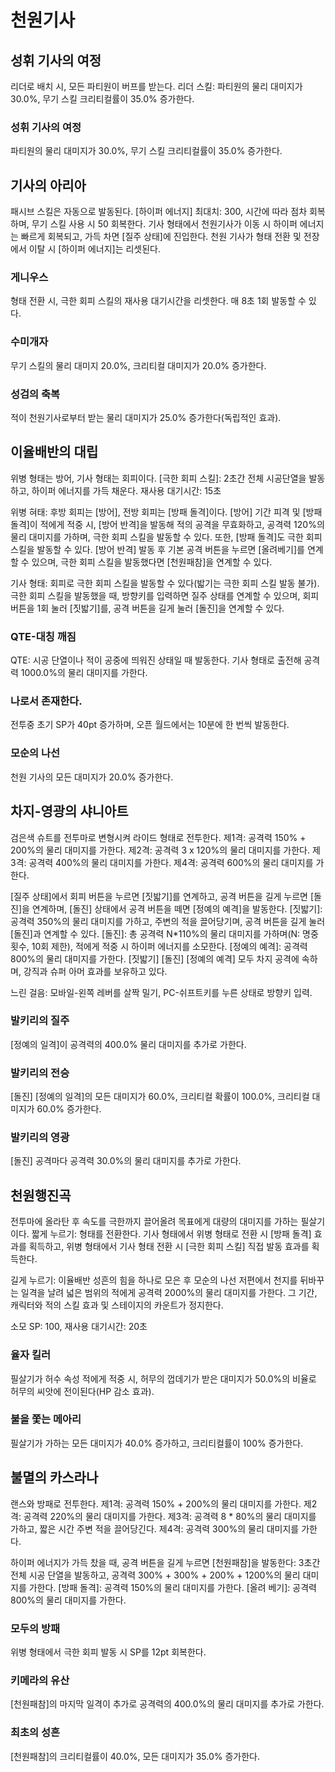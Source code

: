 # 천원기사

## 성휘 기사의 여정

리더로 배치 시, 모든 파티원이 버프를 받는다.
리더 스킬: 파티원의 물리 대미지가 30.0%, 무기 스킬 크리티컬률이 35.0% 증가한다.

### 성휘 기사의 여정

파티원의 물리 대미지가 30.0%, 무기 스킬 크리티컬률이 35.0% 증가한다.

## 기사의 아리아

패시브 스킬은 자동으로 발동된다.
[하이퍼 에너지]
최대치: 300, 시간에 따라 점차 회복하며, 무기 스킬 사용 시 50 회복한다. 기사 형태에서 천원기사가 이동 시 하이퍼 에너지는 빠르게 회복되고, 가득 차면 [질주 상태]에 진입한다.
천원 기사가 형태 전환 및 전장에서 이탈 시 [하이퍼 에너지]는 리셋된다.

### 게니우스

형태 전환 시, 극한 회피 스킬의 재사용 대기시간을 리셋한다. 매 8초 1회 발동할 수 있다.

### 수미개자

무기 스킬의 물리 대미지 20.0%, 크리티컬 대미지가 20.0% 증가한다.

### 성검의 축복

적이 천원기사로부터 받는 물리 대미지가 25.0% 증가한다(독립적인 효과).

## 이율배반의 대립

위병 형태는 방어, 기사 형태는 회피이다.
[극한 회피 스킬]: 2초간 전체 시공단열을 발동하고, 하이퍼 에너지를 가득 채운다. 재사용 대기시간: 15초

위병 혀태: 후방 회피는 [방어], 전방 회피는 [방패 돌격]이다.
[방어] 기간 피격 및 [방패 돌격]이 적에게 적중 시, [방어 반격]을 발동해 적의 공격을 무효화하고, 공격력 120%의 물리 대미지를 가하며, 극한 회피 스킬을 발동할 수 있다. 또한, [방패 돌격]도 극한 회피 스킬을 발동할 수 있다. [방어 반격] 발동 후 기본 공격 버튼을 누르면 [올려베기]를 연계할 수 있으며, 극한 회피 스킬을 발동했다면 [천원패참]을 연계할 수 있다.

기사 형태: 회피로 극한 회피 스킬을 발동할 수 있다(밟기는 극한 회피 스킬 발동 불가). 극한 회피 스킬을 발동했을 때, 방향키를 입력하면 질주 상태를 연계할 수 있으며, 회피 버튼을 1회 눌러 [짓밟기]를, 공격 버튼을 길게 눌러 [돌진]을 연계할 수 있다.

### QTE-대칭 깨짐

QTE: 시공 단열이나 적이 공중에 띄워진 상태일 때 발동한다. 기사 형태로 출전해 공격력 1000.0%의 물리 대미지를 가한다.

### 나로서 존재한다.

전투중 초기 SP가 40pt 증가하며, 오픈 월드에서는 10분에 한 번씩 발동한다.

### 모순의 나선

천원 기사의 모든 대미지가 20.0% 증가한다.

## 차지-영광의 샤니아트

검은색 슈트를 전투마로 변형시켜 라이드 형태로 전투한다.
제1격: 공격력 150% + 200%의 물리 대미지를 가한다.
제2격: 공격력 3 x 120%의 물리 대미지를 가한다.
제3격: 공격력 400%의 물리 대미지를 가한다.
제4격: 공격력 600%의 물리 대미지를 가한다.

[질주 상태]에서 회피 버튼을 누르면 [짓밟기]를 연계하고, 공격 버튼을 길게 누르면 [돌진]을 연계하며, [돌진] 상태에서 공격 버튼을 떼면 [정예의 예격]을 발동한다.
[짓밟기]: 공격력 350%의 물리 대미지를 가하고, 주변의 적을 끌어당기며, 공격 버튼을 길게 눌러 [돌진]과 연계할 수 있다.
[돌진]: 총 공격력 N\*110%의 물리 대미지를 가하며(N: 명중 횟수, 10회 제한), 적에게 적중 시 하이퍼 에너지를 소모한다.
[정예의 예격]: 공격력 800%의 물리 대미지를 가한다.
[짓밟기] [돌진] [정예의 예격] 모두 차지 공격에 속하며, 강직과 슈퍼 아머 효과를 보유하고 있다.

느린 걸음: 모바일-왼쪽 레버를 살짝 밀기, PC-쉬프트키를 누른 상태로 방향키 입력.

### 발키리의 질주

[정예의 일격]이 공격력의 400.0% 물리 대미지를 추가로 가한다.

### 발키리의 전승

[돌진] [정예의 일격]의 모든 대미지가 60.0%, 크리티컬 확률이 100.0%, 크리티컬 대미지가 60.0% 증가한다.

### 발키리의 영광

[돌진] 공격마다 공격력 30.0%의 물리 대미지를 추가로 가한다.

## 천원행진곡

전투마에 올라탄 후 속도를 극한까지 끌어올려 목표에게 대량의 대미지를 가하는 필살기이다.
짧게 누르기: 형태를 전환한다. 기사 형태에서 위병 형태로 전환 시 [방패 돌격] 효과를 획득하고, 위병 형태에서 기사 형태 전환 시 [극한 회피 스킬] 직접 발동 효과를 획득한다.

길게 누르기:
이율배반 성흔의 힘을 하나로 모은 후 모순의 나선 저편에서 천지를 뒤바꾸는 일격을 날려 넓은 범위의 적에게 공격력 2000%의 물리 대미지를 가한다. 그 기간, 캐릭터와 적의 스킬 효과 및 스테이지의 카운트가 정지한다.

소모 SP: 100, 재사용 대기시간: 20초

### 율자 킬러

필살기가 허수 속성 적에게 적중 시, 허무의 껍데기가 받은 대미지가 50.0%의 비율로 허무의 씨앗에 전이된다(HP 감소 효과).

### 불을 쫓는 메아리

필살기가 가하는 모든 대미지가 40.0% 증가하고, 크리티컬률이 100% 증가한다.

## 불멸의 카스라나

랜스와 방패로 전투한다.
제1격: 공격력 150% + 200%의 물리 대미지를 가한다.
제2격: 공격력 220%의 물리 대미지를 가한다.
제3격: 공격력 8 \* 80%의 물리 대미지를 가하고, 짧은 시간 주변 적을 끌어당긴다.
제4격: 공격력 300%의 물리 대미지를 가한다.

하이퍼 에너지가 가득 찼을 때, 공격 버튼을 길게 누르면 [천원패참]을 발동한다:
3초간 전체 시공 단열을 발동하고, 공격력 300% + 300% + 200% + 1200%의 물리 대미지를 가한다.
[방패 돌격]: 공격력 150%의 물리 대미지를 가한다.
[올려 베기]: 공격력 800%의 물리 대미지를 가한다.

### 모두의 방패

위병 형태에서 극한 회피 발동 시 SP를 12pt 회복한다.

### 키메라의 유산

[천원패참]의 마지막 일격이 추가로 공격력의 400.0%의 물리 대미지를 추가로 가한다.

### 최초의 성흔

[천원패참]의 크리티컬률이 40.0%, 모든 대미지가 35.0% 증가한다.
